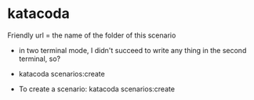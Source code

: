 # katacoda

Friendly url = the name of the folder of this scenario

- in two terminal mode, I didn't succeed to write any thing in the second terminal, so?

- katacoda scenarios:create

- To create a scenario:
katacoda scenarios:create
